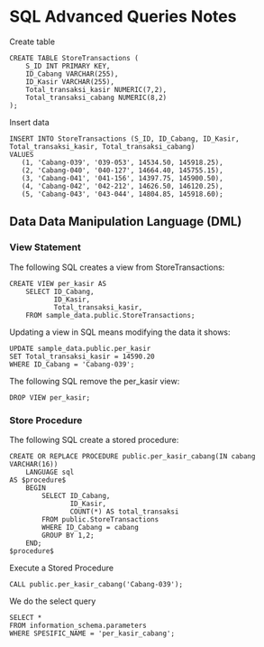 # SQL Advanced Queries Notes
Create table
```
CREATE TABLE StoreTransactions (
    S_ID INT PRIMARY KEY,
    ID_Cabang VARCHAR(255),
    ID_Kasir VARCHAR(255),
    Total_transaksi_kasir NUMERIC(7,2),
    Total_transaksi_cabang NUMERIC(8,2)
);
```
Insert data
```
INSERT INTO StoreTransactions (S_ID, ID_Cabang, ID_Kasir, Total_transaksi_kasir, Total_transaksi_cabang)
VALUES
   (1, 'Cabang-039', '039-053', 14534.50, 145918.25),
   (2, 'Cabang-040', '040-127', 14664.40, 145755.15),
   (3, 'Cabang-041', '041-156', 14397.75, 145900.50),
   (4, 'Cabang-042', '042-212', 14626.50, 146120.25),
   (5, 'Cabang-043', '043-044', 14804.85, 145918.60);
```

## Data Data Manipulation Language (DML)

### View Statement
The following SQL creates a view from StoreTransactions:
```
CREATE VIEW per_kasir AS
    SELECT ID_Cabang,
           ID_Kasir,
           Total_transaksi_kasir,
    FROM sample_data.public.StoreTransactions;
```
Updating a view in SQL means modifying the data it shows:
```
UPDATE sample_data.public.per_kasir
SET Total_transaksi_kasir = 14590.20
WHERE ID_Cabang = 'Cabang-039';
```
The following SQL remove the per_kasir view:
```
DROP VIEW per_kasir;
```

### Store Procedure
The following SQL create a stored procedure:
```
CREATE OR REPLACE PROCEDURE public.per_kasir_cabang(IN cabang VARCHAR(16))
	LANGUAGE sql
AS $procedure$
	BEGIN
        SELECT ID_Cabang,
               ID_Kasir,
               COUNT(*) AS total_transaksi
        FROM public.StoreTransactions
        WHERE ID_Cabang = cabang
        GROUP BY 1,2;      
	END;
$procedure$
```
Execute a Stored Procedure
```
CALL public.per_kasir_cabang('Cabang-039');
```
We do the select query
```
SELECT *
FROM information_schema.parameters
WHERE SPESIFIC_NAME = 'per_kasir_cabang';
```
